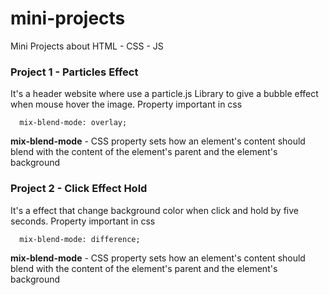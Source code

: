# mini-projects
Mini Projects about HTML - CSS - JS

### Project 1 - Particles Effect
It's a header website where use a particle.js Library to give a bubble effect when mouse hover the image.
Property important in css
```
  mix-blend-mode: overlay;
```
**mix-blend-mode** - CSS property sets how an element's content should blend with the content of the element's parent and the element's background


### Project 2 - Click Effect Hold
It's a effect that change background color  when click and hold by five seconds.
Property important in css
```
  mix-blend-mode: difference;
```
**mix-blend-mode** - CSS property sets how an element's content should blend with the content of the element's parent and the element's background